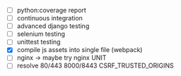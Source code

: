 - [ ] python:coverage report
- [ ] continuous integration
- [ ] advanced django testing
- [ ] selenium testing
- [ ] unittest testing
- [x] compile js assets into single file (webpack)
- [ ] nginx -> maybe try nginx UNIT
- [ ] resolve 80/443 8000/8443 CSRF_TRUSTED_ORIGINS
